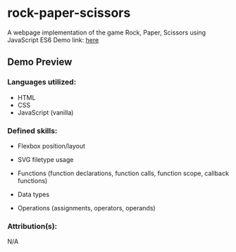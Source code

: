 # rock-paper-scissors
A webpage implementation of the game Rock, Paper, Scissors using JavaScript ES6
Demo link: [here]()

## Demo Preview

### Languages utilized:
- HTML
- CSS
- JavaScript (vanilla)

### Defined skills:
- Flexbox position/layout
- SVG filetype usage

- Functions (function declarations, function calls, function scope, callback functions)
- Data types
- Operations (assignments, operators, operands)

### Attribution(s):
N/A